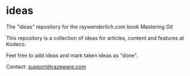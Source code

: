 # ideas
The "ideas" repository for the raywenderlich.com book Mastering Git

This repository is a collection of ideas for articles, content and features at Kodeco.

Feel free to add ideas and mark taken ideas as "done".

Contact: support@razeware.com
